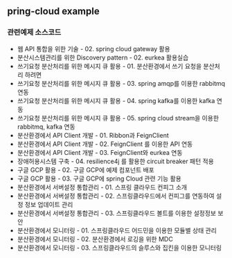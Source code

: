 ## pring-cloud example

### 관련예제 소스코드
* 웹 API 통합을 위한 기술 - 02. spring cloud gateway 활용
* 분산시스템관리를 위한 Discovery pattern - 02. eurkea 활용실습
* 쓰기요청 분산처리를 위한 메시지 큐 활용 - 01. 분산환경에서 쓰기 요청을 분산처리 하려면
* 쓰기요청 분산처리를 위한 메시지 큐 활용 - 03. spring amqp를 이용한 rabbitmq 연동
* 쓰기요청 분산처리를 위한 메시지 큐 활용 - 04. spring kafka를 이용한 kafka 연동
* 쓰기요청 분산처리를 위한 메시지 큐 활용 - 05. spring cloud stream을 이용한 rabbitmq, kafka 연동
* 분산환경에서 API Client 개발 - 01. Ribbon과 FeignClient
* 분산환경에서 API Client 개발 - 02. FeignClient 를 이용한 API 연동
* 분산환경에서 API Client 개발 - 03. FeignClient와 eurkea 연동
* 장애허용시스템 구축 - 04. resilience4j 를 활용한 circuit breaker 패턴 적용
* 구글 GCP 활용 - 02. 구글 GCP에  예제 컴포넌트 배포
* 구글 GCP 활용 - 03. 구글 GCP에 spring Cloud 관련 기능 활용
* 분산환경에서 서버설정 통합관리 - 01. 스프링 클라우드 컨피그 소개
* 분산환경에서 서버설정 통합관리 - 02. 스프링클라우드에서 컨피그를 연동하여 설정 정보 업데이트 관리
* 분산환경에서 서버설정 통합관리 - 03. 스프링클라우드 볼트를 이용한 설정정보 보안
* 분산환경에서 모니터링 - 01. 스프링클라우드 어드민을 이용한 모듈별 상태 관리
* 분산환경에서 모니터링 - 02. 분산환경에서 로깅을 위한 MDC
* 분산환경에서 모니터링 - 03. 스프링클라우드의 슬루스와 집킨을 이용한 모니터링		